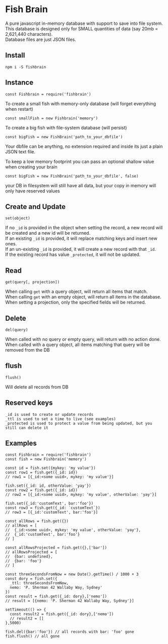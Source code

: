 Fish Brain
===

A pure javascript in-memory database with support to save into file system.  
This database is designed only for SMALL quantities of data (say 20mb = 2,621,440 characters).  
Database files are just JSON files.

## Install

`npm i -S fishbrain`


## Instance

```
const Fishbrain = require('fishbrain')
```

To create a small fish with memory-only database (will forget everything when restart)

```
const smallFish = new Fishbrain('memory')
```

To create a big fish with file-system database (will persist)

```
const bigFish = new FishBrain('path_to_your_dbfile')
```
Your dbfile can be anything, no extension required and inside its just a plain JSON text file.


To keep a low memory footprint you can pass an optional shallow value when creating your brain  

```
const bigFish = new FishBrain('path_to_your_dbfile', false)
```
your DB in filesystem will still have all data, but your copy in memory will only have reserved values

## Create and Update
```
set(object)
```
If no `_id` is provided in the object when setting the record, a new record will be created and a new id will be returned.  
If an existing `_id` is provided, it will replace matching keys and insert new ones.  
If an un-existing `_id` is provided, it will create a new record with that `_id`.  
If the existing record has value `_protected`, it will not be updated.  

## Read
```
get(query[, projection])  
```
When calling `get` with a query object, will return all items that match.  
When calling `get` with an empty object, will return all items in the database.  
When setting a projection, only the specified fields will be returned.  

## Delete
```
del(query)
```
When called with no query or empty query, will return with no action done.
When called with a query object, all items matching that query will be removed from the DB

## flush
```
flush()
```
Will delete all records from DB

## Reserved keys
```
_id is used to create or update records
_ttl is used to set a time to live (see examples)
_protected is used to protect a value from being updated, but you still can delete it

```

## Examples
```
const Fishbrain = require('fishbrain')
const fish = new Fishbrain('memory')

const id = fish.set({mykey: 'my value'})
const row1 = fish.get({_id: id})
// row1 = [{_id:<some uuid>, mykey: 'my value'}]

fish.set({_id: id, otherValue: 'yay'})
const row2 = fish.get({_id: id})
// row2 = [{_id:<some uuid>, mykey: 'my value', otherValue: 'yay'}]

fish.set({_id:'customText', bar:'foo'})
const row3 = fish.get({_id: `customText`})
// row3 = [{_id:'customText', bar:'foo'}]

const allRows = fish.get({})
// allRows = [
// 	{_id:<some uuid>, mykey: 'my value', otherValue: 'yay'},
// 	{_id:'customText', bar:'foo'}
// ]

const allRowsProjected = fish.get({},['bar'])
// allRowsProjected = [
// 	{bar: undefined},
// 	{bar: 'foo'}
// ]

const threeSecondsFromNow = new Date().getTime() / 1000 + 3
const dory = fish.set({
  _ttl: threeSecondsFromNow,
  nemo: 'P. Sherman 42 Wallaby Way, Sydney'
})
const result = fish.get({_id: dory},['nemo'])
// result = [{nemo: 'P. Sherman 42 Wallaby Way, Sydney'}]

setTimeout(() => {
  const result2 = fish.get({_id: dory},['nemo'])
  // result2 = []
},5000)

fish.del({bar:'foo'}) // all records with bar: 'foo' gone
fish.flush() // all gone
```